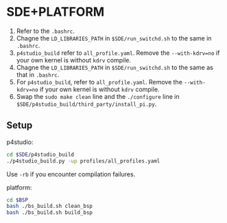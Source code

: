 # SDE+PLATFORM

1. Refer to the `.bashrc`.
2. Chagne the `LD_LIBRARIES_PATH` in `$SDE/run_switchd.sh` to the same in `.bashrc`.
3. `p4studio_build` refer to `all_profile.yaml`. Remove the `--with-kdrv=no` if your own kernel is without `kdrv` compile.
3. Chagne the `LD_LIBRARIES_PATH` in `$SDE/run_switchd.sh` to the same as that in `.bashrc`.
4. For `p4studio_build`, refer to `all_profile.yaml`. Remove the `--with-kdrv=no` if your own kernel is without `kdrv` compile.
5. Swap the `sudo make clean` line and the `./configure` line in `$SDE/p4studio_build/third_party/install_pi.py`.

## Setup

p4studio:
```bash
cd $SDE/p4studio_build
./p4studio_build.py -up profiles/all_profiles.yaml
```
Use `-rb` if you encounter compilation failures.

platform:
```bash
cd $BSP
bash ./bs_build.sh clean_bsp
bash ./bs_build.sh build_bsp
```

